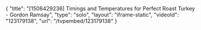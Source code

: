 {
    "title": "[1508429236] Timings and Temperatures for Perfect Roast Turkey - Gordon Ramsay",
    "type": "solo",
    "layout": "iframe-static",
    "videoId": "123179138",
    "url": "\/tvpembed\/123179138"
}